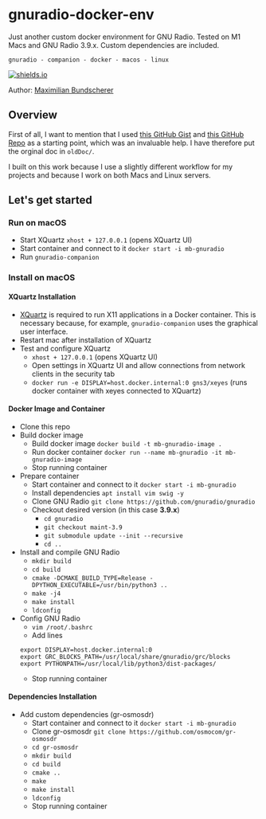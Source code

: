 # gnuradio-docker-env

Just another custom docker environment for GNU Radio. Tested on M1 Macs and GNU Radio 3.9.x. Custom dependencies are included.

``gnuradio - companion - docker - macos - linux`` 

[![shields.io](https://img.shields.io/badge/license-Apache2-blue.svg)](http://www.apache.org/licenses/LICENSE-2.0.txt)

Author: [Maximilian Bundscherer](https://bundscherer-online.de)

## Overview

First of all, I want to mention that I used [this GitHub Gist](https://gist.github.com/daniestevez/81c2eecd3f087baebcd1327ef9d2692c) and [this GitHub Repo](https://github.com/igorauad/gnuradio-docker-env) as a starting point, which was an invaluable help. I have therefore put the orginal doc in `oldDoc/`.

I built on this work because I use a slightly different workflow for my projects and because I work on both Macs and Linux servers.

## Let's get started

### Run on macOS

- Start XQuartz `xhost + 127.0.0.1` (opens XQuartz UI)
- Start container and connect to it `docker start -i mb-gnuradio`
- Run `gnuradio-companion`

### Install on macOS

#### XQuartz Installation

- [XQuartz](https://www.xquartz.org/) is required to run X11 applications in a Docker container. This is necessary because, for example, `gnuradio-companion` uses the graphical user interface.
- Restart mac after installation of XQuartz
- Test and configure XQuartz
    - `xhost + 127.0.0.1` (opens XQuartz UI)
    - Open settings in XQuartz UI and allow connections from network clients in the security tab
    - `docker run -e DISPLAY=host.docker.internal:0 gns3/xeyes` (runs docker container with xeyes connected to XQuartz)

#### Docker Image and Container

- Clone this repo
- Build docker image
    - Build docker image `docker build -t mb-gnuradio-image .`
    - Run docker container `docker run --name mb-gnuradio -it mb-gnuradio-image`
    - Stop running container
- Prepare container
    - Start container and connect to it `docker start -i mb-gnuradio`
    - Install dependencies `apt install vim swig -y`
    - Clone GNU Radio `git clone https://github.com/gnuradio/gnuradio`
    - Checkout desired version (in this case **3.9.x**)
        - `cd gnuradio`
        - `git checkout maint-3.9`
        - `git submodule update --init --recursive`
        - `cd ..`
- Install and compile GNU Radio
    - `mkdir build`
    - `cd build`
    - `cmake -DCMAKE_BUILD_TYPE=Release -DPYTHON_EXECUTABLE=/usr/bin/python3 ..`
    - `make -j4`
    - `make install`
    - `ldconfig`
- Config GNU Radio
    - `vim /root/.bashrc`
    - Add lines
    ```
    export DISPLAY=host.docker.internal:0
    export GRC_BLOCKS_PATH=/usr/local/share/gnuradio/grc/blocks
    export PYTHONPATH=/usr/local/lib/python3/dist-packages/
    ```
    - Stop running container

#### Dependencies Installation

- Add custom dependencies (gr-osmosdr)
    - Start container and connect to it `docker start -i mb-gnuradio`
    - Clone gr-osmosdr `git clone https://github.com/osmocom/gr-osmosdr`
    - `cd gr-osmosdr`
    - `mkdir build`
    - `cd build`
    - `cmake ..`
    - `make`
    - `make install`
    - `ldconfig`
    - Stop running container
